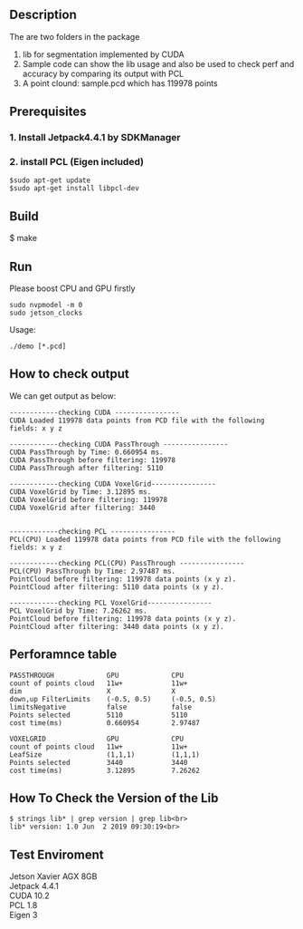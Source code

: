 ## Description
The are two folders in the package
1. lib for segmentation implemented by CUDA
2. Sample code can show the lib usage and also be used to check perf
   and accuracy by comparing its output with PCL
3. A point clound: sample.pcd which has 119978 points

## Prerequisites

### 1. Install Jetpack4.4.1 by SDKManager
### 2. install PCL (Eigen included)
```
$sudo apt-get update
$sudo apt-get install libpcl-dev
```
## Build
$ make

## Run
Please boost CPU and GPU firstly

```
sudo nvpmodel -m 0
sudo jetson_clocks
```
Usage:<br>
```
./demo [*.pcd]
```
## How to check output
We can get output as below:
```
------------checking CUDA ----------------
CUDA Loaded 119978 data points from PCD file with the following fields: x y z

------------checking CUDA PassThrough ----------------
CUDA PassThrough by Time: 0.660954 ms.
CUDA PassThrough before filtering: 119978
CUDA PassThrough after filtering: 5110

------------checking CUDA VoxelGrid----------------
CUDA VoxelGrid by Time: 3.12895 ms.
CUDA VoxelGrid before filtering: 119978
CUDA VoxelGrid after filtering: 3440


------------checking PCL ----------------
PCL(CPU) Loaded 119978 data points from PCD file with the following fields: x y z

------------checking PCL(CPU) PassThrough ----------------
PCL(CPU) PassThrough by Time: 2.97487 ms.
PointCloud before filtering: 119978 data points (x y z).
PointCloud after filtering: 5110 data points (x y z).

------------checking PCL VoxelGrid----------------
PCL VoxelGrid by Time: 7.26262 ms.
PointCloud before filtering: 119978 data points (x y z).
PointCloud after filtering: 3440 data points (x y z).

```


**Perforamnce table**
-------------------------------------------------
```
PASSTHROUGH             GPU 		    CPU
count of points cloud   11w+            11w+
dim                     X	    	    X
down,up FilterLimits	(-0.5, 0.5)     (-0.5, 0.5)
limitsNegative          false           false
Points selected         5110            5110
cost time(ms)           0.660954        2.97487
```
```
VOXELGRID               GPU 		    CPU
count of points cloud   11w+            11w+
LeafSize            	(1,1,1)         (1,1,1)
Points selected         3440            3440
cost time(ms)           3.12895         7.26262
```
**How To Check the Version of the Lib**
-------------------------------------------------
```
$ strings lib* | grep version | grep lib<br>
lib* version: 1.0 Jun  2 2019 09:30:19<br>
```
**Test Enviroment**
-------------------------------------------------
Jetson Xavier AGX 8GB<br>
Jetpack 4.4.1<br>
CUDA 10.2<br>
PCL 1.8<br>
Eigen 3<br>

